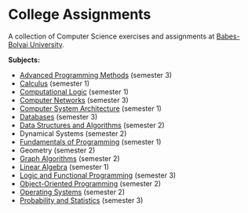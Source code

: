 # College Assignments

A collection of Computer Science exercises and assignments at [Babes-Bolyai University](http://www.cs.ubbcluj.ro/).

**Subjects:**
* [Advanced Programming Methods](/sem3/map/) (semester 3)
* [Calculus](/sem1/analiza/) (semester 1)
* [Computational Logic](/sem1/logica/) (semester 1)
* [Computer Networks](/sem3/net/) (semester 3)
* [Computer System Architecture](/sem1/asc/) (semester 1)
* [Databases](/sem3/db/) (semester 3)
* [Data Structures and Algorithms](/sem2/sda/project/) (semester 2)
* Dynamical Systems (semester 2)
* [Fundamentals of Programming](/sem1/fp/labs/) (semester 1)
* Geometry (semester 2)
* [Graph Algorithms](/sem2/ag/labs/) (semester 2)
* [Linear Algebra](/sem1/algebra/) (semester 1)
* [Logic and Functional Programming](/sem3/plf/) (semester 3)
* [Object-Oriented Programming](/sem2/oop/labs/) (semester 2)
* [Operating Systems](/sem2/os/) (semester 2)
* [Probability and Statistics](/sem3/ps/LabSolutions) (semester 3)
